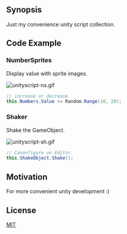 ## Synopsis

Just my convenience unity script collection. 

## Code Example

### NumberSprites

Display value with sprite images.

![unityscript-ns.gif](https://qiita-image-store.s3.amazonaws.com/0/15618/380d4a98-c235-dd16-00bf-621555d419e0.gif "unityscript-ns.gif")

```c#
// increase or decrease
this.Numbers.Value += Random.Range(10, 20);
```

### Shaker

Shake the GameObject.

![unityscript-sh.gif](https://qiita-image-store.s3.amazonaws.com/0/15618/2ee93c79-32e6-403c-c3cb-d6ce1942e060.gif "unityscript-sh.gif")

```c#
// Canonfigure on Editor.
this.ShakeObject.Shake();
```

## Motivation

For more convenient unity development :)

## License

[MIT](https://github.com/takoji3/unity-scripts/blob/master/LICENSE)